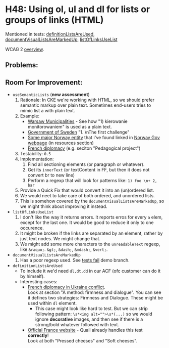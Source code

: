 
# H48: Using ol, ul and dl for lists or groups of links (HTML)

Mentioned in tests: [definitionListsAreUsed](https://github.com/quailjs/quail/blob/2.2.15/src/js/custom/definitionListsAreUsed.js), [documentVisualListsAreMarkedUp](https://github.com/quailjs/quail/blob/2.2.15/src/js/custom/documentVisualListsAreMarkedUp.js), [listOfLinksUseList](https://github.com/quailjs/quail/blob/2.2.15/src/js/custom/listOfLinksUseList.js)

WCAG 2 [overview](http://www.w3.org/TR/2015/NOTE-WCAG20-TECHS-20150226/H48).

## Problems:

## Room For Improvement:

* `useSemanticLists` (**new assessment**)
	1. Rationale: In CKE we're working with HTML, so we should prefer semantic markup over plain text. Sometimes end-users tries to mimic list a with plain text.
	1. Example:
		* [Warsaw Municipalities](http://bezpieczna.um.warszawa.pl/zarzadzanie-kryzysowe?utm_source=um&utm_medium=www&utm_campaign=top-menu#) - See how "1) kierowanie monitorowaniem" is used as a plain text.
		* [Government of Sweden](http://www.government.se/sb/d/19505/a/253978) &quot;1. \nThe first challenge&quot;
		* [Some major Norway entity](http://forbrukereuropa.no/en/campaign/222-chargeback-in-the-eu-eea) that I've found linked in [Norway Gov webpage](https://www.regjeringen.no/en/topics/consumers/id214/) (in resources section)
		* [French diplomacy](http://www.diplomatie.gouv.fr/en/french-overseas/) (e.g. seciton "Pedagogical project")
	1. Testability: `0.5`
	1. Implementation:
		1. Find all sectioning elements (or paragraph or whatever).
		1. Get its `innerText` (or textContent in FF, but then it does not convert br to new line)
		1. Perform a regexp that will look for patterns like: `1) foo \n+ 2, bar`
	1. Provide a Quick Fix that would convert it into an (un)ordered list.
	1. We would neet to take care of both ordered, and unordered lists.
	1. This is somehow covered by the `documentVisualListsAreMarkedUp`, so we might think about improving it instead.
* `listOfLinksUseList`
	1. I don't like the way it returns errors. It reports erros for every `a` elem, except for the last one. It would be good to reduce it only to one occurence.
	1. It might be broken if the links are separated by an element, rather by just text nodes. We might change that.
	1. We might add some more characters to the `unreadableText` regexp, like `&raquo;`. `&gt;`, `&dash;`, `&mdash;`, `&vert;`.
* `documentVisualListsAreMarkedUp`
	1. Has a poor regexp used. See [tests fail](https://github.com/cksource/quail/tree/testsFail/documentVisualListsAreMarkedUp) demo branch.
* `definitionListsAreUsed`
	* To include it we'd need `dl,dt,dd` in our ACF (ofc customer can do it by himself).
	* Interesting cases:
		* [French diplomacy in Ukraine conflict](http://www.diplomatie.gouv.fr/en/country-files/ukraine/situation-in-ukraine-what-is/).
		<br>Look at section "A method: firmness and dialogue". You can see it defines two strategies: Firmness and Dialogue. These might be used within `dl` element.
			* This case might look like hard to test. But we can strip following pattern: `\s*<img alt="">\s*(...)` so we would ignore **decorative** images, and then see if there is a strong/bold whatever followed with text.
		* [Official France website](http://www.france.fr/en/gastronomy/large-family-french-cheeses.html) - Quail already handles this test **correctly**!
		<br>Look at both "Pressed cheeses" and "Soft cheeses".